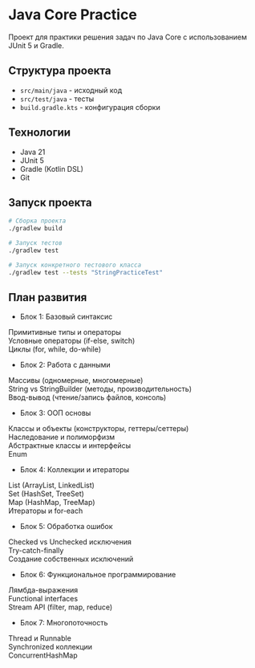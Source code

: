 # Java Core Practice

Проект для практики решения задач по Java Core с использованием JUnit 5 и Gradle.

## Структура проекта

- `src/main/java` - исходный код
- `src/test/java` - тесты
- `build.gradle.kts` - конфигурация сборки

## Технологии

- Java 21
- JUnit 5
- Gradle (Kotlin DSL)
- Git

## Запуск проекта

```bash
# Сборка проекта
./gradlew build

# Запуск тестов
./gradlew test

# Запуск конкретного тестового класса
./gradlew test --tests "StringPracticeTest"
```

## План развития

- Блок 1: Базовый синтаксис

Примитивные типы и операторы  
Условные операторы (if-else, switch)  
Циклы (for, while, do-while)

- Блок 2: Работа с данными

Массивы (одномерные, многомерные)  
String vs StringBuilder (методы, производительность)  
Ввод-вывод (чтение/запись файлов, консоль)

- Блок 3: ООП основы

Классы и объекты (конструкторы, геттеры/сеттеры)  
Наследование и полиморфизм  
Абстрактные классы и интерфейсы  
Enum

- Блок 4: Коллекции и итераторы

List (ArrayList, LinkedList)  
Set (HashSet, TreeSet)  
Map (HashMap, TreeMap)  
Итераторы и for-each

- Блок 5: Обработка ошибок

Checked vs Unchecked исключения  
Try-catch-finally  
Создание собственных исключений

- Блок 6: Функциональное программирование

Лямбда-выражения  
Functional interfaces  
Stream API (filter, map, reduce)

- Блок 7: Многопоточность

Thread и Runnable  
Synchronized коллекции  
ConcurrentHashMap  